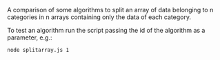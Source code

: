 A comparison of some algorithms to split an array of data belonging to n categories in n arrays containing only the data of each category.

To test an algorithm run the script passing the id of the algorithm as a parameter, e.g.:
```
node splitarray.js 1
```